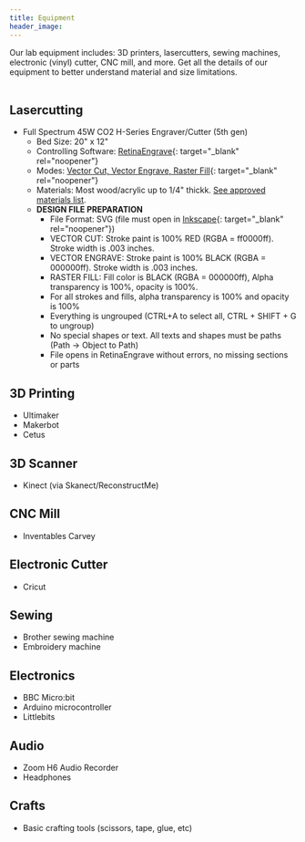 ```yaml
---
title: Equipment
header_image:
---
```


Our lab equipment includes: 3D printers, lasercutters, sewing machines, electronic (vinyl) cutter, CNC mill, and more. Get all the details of our equipment to better understand material and size limitations.<br>&nbsp;

## Lasercutting

* Full Spectrum 45W CO2 H-Series Engraver/Cutter (5th gen)
  * Bed Size: 20" x 12"
  * Controlling Software: [RetinaEngrave](http://laser101.fslaser.com/RetinaEngrave){: target="_blank" rel="noopener"}
  * Modes: [Vector Cut, Vector Engrave, Raster Fill](https://lasercuttingsheffield.wordpress.com/engraving-and-cutting/){: target="_blank" rel="noopener"}
  * Materials: Most wood/acrylic up to 1/4" thickk. [See approved materials list](materials).
  * **DESIGN FILE PREPARATION**
    * File Format: SVG (file must open in [Inkscape](http://inkscape.org/){: target="_blank" rel="noopener"})
    * VECTOR CUT: Stroke paint is 100% RED (RGBA = ff0000ff). Stroke width is .003 inches.
    * VECTOR ENGRAVE: Stroke paint is 100% BLACK (RGBA = 000000ff). Stroke width is .003 inches.
    * RASTER FILL: Fill color is BLACK (RGBA = 000000ff), Alpha transparency is 100%, opacity is 100%.&nbsp;
    * For all strokes and fills, alpha transparency is 100% and opacity is 100%
    * Everything is ungrouped (CTRL+A to select all, CTRL + SHIFT + G to ungroup)
    * No special shapes or text. All texts and shapes must be paths (Path -&gt; Object to Path)
    * File opens in RetinaEngrave without errors, no missing sections or parts

## 3D Printing

* Ultimaker
* Makerbot
* Cetus

## 3D Scanner

* Kinect (via Skanect/ReconstructMe)

## CNC Mill

* Inventables Carvey

## Electronic Cutter

* Cricut

## Sewing

* Brother sewing machine
* Embroidery machine

## Electronics

* BBC Micro:bit
* Arduino microcontroller
* Littlebits

## Audio

* Zoom H6 Audio Recorder
* Headphones

## Crafts

* Basic crafting tools (scissors, tape, glue, etc)